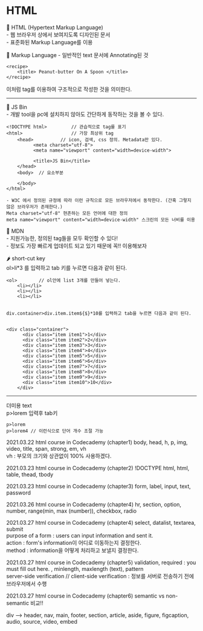 # HTML

🍈 HTML (Hypertext Markup Language)   
	- 웹 브라우저 상에서 보여지도록 디자인된 문서   
	- 표준화된 Markup Language를 이용

🍋 Markup Language
	- 일반적인 text 문서에 Annotating된 것

	<recipe>
		<title> Peanut-butter On A Spoon </title> 
	</recipe>
	
이처럼 tag를 이용하여 구조적으로 작성한 것을 의미한다.

------------------------------------------------------
🍌 JS Bin   
	- 개발 tool을 pc에 설치하지 않아도 간단하게 동작하는 것을 볼 수 있다.
```
<!DOCTYPE html>      	// 관습적으로 tag를 표기
<html>                  // 가장 최상위 tag
	<head>          // icon, 검색, css 정의. Metadata만 있다.
		  <meta charset="utf-8">
		  <meta name="viewport" content="width=device-width">
	
		  <title>JS Bin</title>
	</head>
	<body>  // 요소부분
	
	</body>
</html>
```
	- W3C 에서 정의된 규정에 따라 이런 규칙으로 모든 브라우저에서 동작한다. (간혹 그렇지 않은 브라우저가 존재한다.)
	Meta charset="utf-8" 현존하는 모든 언어에 대한 정의
	meta name="viewport" content="width=device-width" 스크린의 모든 너비를 이용

🍍 MDN    
	- 지원가능한, 정의된 tag들을 모두 확인할 수 있다!   
	- 정보도 가장 빠르게 업데이트 되고 있기 때문에 꼭!! 이용해보자   

🌶️ short-cut key      
	ol>li*3 를 입력하고 tab 키를 누르면 다음과 같이 된다.
	
   	
	<ol>   		// ol안에 list 3개를 만들어 넣는다.
		<li></li>   
		<li></li>   
		<li></li>   
	
	
	div.container>div.item.item${$}*10를 입력하고 tab을 누르면 다음과 같이 된다.
	
	
	<div class="container">
	      <div class="item item1">1</div>
	      <div class="item item2">2</div>
	      <div class="item item3">3</div>
	      <div class="item item4">4</div>
	      <div class="item item5">5</div>
	      <div class="item item6">6</div>
	      <div class="item item7">7</div>
	      <div class="item item8">8</div>
	      <div class="item item9">9</div>
	      <div class="item item10">10</div>
    	</div>
	
-------------------------------------------------------------
더미용 text   
	p>lorem 입력후 tab키
		
	p>lorem    
	p>lorem4 // 이런식으로 단어 개수 조절 가능   

2021.03.22 html course in Codecademy (chapter1) 
body, head, h, p, img, video, title, span, strong, em, vh    
vh : 부모의 크기와 상관없이 100% 사용하겠다.   

2021.03.23 html course in Codecademy (chapter2)
!DOCTYPE html, html, table, thead, tbody

2021.03.23 html course in Codecademy (chapter3)
form, label, input, text, password

2021.03.26 html course in Codecademy (chapter4)
hr, section, option, number, range(min, max (number)), checkbox, radio 

2021.03.27 html course in Codecademy (chapter4)
select, datalist, textarea, submit   
purpose of a form : users can input information and sent it.   
action : form's information이 어디로 이동하는지 결정한다.   
method : information을 어떻게 처리하고 보낼지 결정한다.   

2021.03.27 html course in Codecademy (chapter5)
validation, required : you must fill out here. , minlength, maxlength (text), pattern   
server-side verification // client-side verification : 정보를 서버로 전송하기 전에 브라우저에서 수행

2021.03.27 html course in Codecademy (chapter6)
semantic vs non-semantic 비교!!

div --> header, nav, main, footer, section, article, aside, figure, figcaption, audio, source, video, embed
